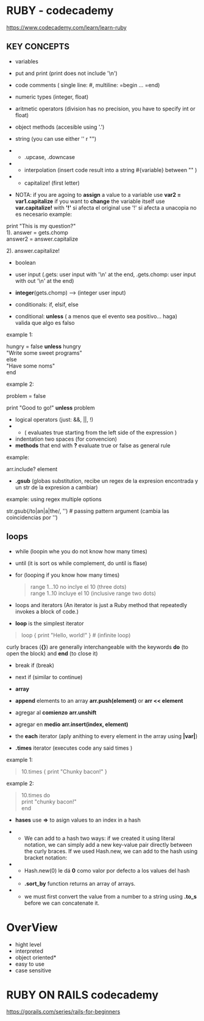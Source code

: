 # RUBY - codecademy

https://www.codecademy.com/learn/learn-ruby




## KEY CONCEPTS 

* variables
* put and print (print does not include '\n')
* code comments ( single line: #, multiline: =begin ... =end)
* numeric types (integer, float)
* aritmetic operators (division has no precision, you have to specify int or float)
* object methods (accesible using '.')
* string (you can use either '' r "")
*   *   .upcase, .downcase 
*   *   interpolation (insert code result into a string  #{variable} between "" )
*   *   capitalize! (first letter)  

* NOTA: if you are agoing to **assign** a value to a variable use **var2 = var1.capitalize**
        if you want to **change** the variable itself use **var.capitalize!** with 
        **'!'**
si afecta el original use '!' si afecta a unacopia no es necesario
example:  

print "This is my question?"  
1).     answer = gets.chomp  
        answer2 = answer.capitalize   

2).     answer.capitalize!  


* boolean
* user input (.gets: user input with '\n' at the end,
    .gets.chomp: user input with out '\n' at the end)  
* **integer**(gets.chomp) --> (integer user input)  

* conditionals: if, elsif, else
* conditional: **unless** ( a menos que el evento sea positivo... haga)  
    valida que algo es falso

example 1:

hungry = false
**unless** hungry  
  "Write some sweet programs"  
else  
  "Have some noms"  
end  

example 2:

problem = false  

print "Good to go!" **unless** problem


* logical operators (just: &&, ||, !)  
*   * ( evaluates true starting from the left side of the expression ) 
* indentation two spaces (for convencion)
* **methods** that end with **?** evaluate true or false as general rule  

example:  

arr.include? element 

* **.gsub** (globas substitution, recibe un regex de la expresion encontrada y un str de la expresion a cambiar) 

example: using regex multiple options  

str.gsub(/to|an|a|the/, '')   # passing pattern argument (cambia las coincidencias por '')


## loops  

* while (loopin whe you do not know how many times)
* until (it is sort os while complement, do until is flase)
* for (looping if you know how many times)  
  > range 1...10 no inclye el 10 (three dots)  
  > range 1..10 incluye el 10 (inclusive range two dots)

* loops and iterators (An iterator is just a Ruby method that repeatedly
  invokes a block of code.)

* **loop** is the simplest iterator  
> loop { print "Hello, world!" }  # (infinite loop)

curly braces (**{}**) are generally interchangeable with the keywords **do** (to open the block) and **end** (to close it)

* break if (break)
* next if (similar to continue)  

* **array**  
* **append** elements to an array **arr.push(element)** or **arr << element**  
* agregar al **comienzo** **arr.unshift**  
* agregar en **medio**  **arr.insert(index, element)**  
* the **each** iterator (aply anithing to every element in the array
  using **|var|**)  

* **.times** iterator (executes code any said times )  
 
example 1:  

>10.times { print "Chunky bacon!" }  

example 2:

>10.times do  
  print "chunky bacon!"  
end  


* **hases** use **=>** to asign values to an index in a hash  
* * We can add to a hash two ways: if we created it using literal notation, we can simply add a new key-value pair directly between the curly braces. If we used Hash.new, we can add to the hash using bracket notation:  

* * Hash.new(0) le dá **0** como valor por defecto a los values del hash  
* * **.sort_by** function returns an array of arrays.
* * we must first convert the value from a number to a string using **.to_s** before we can concatenate it.

# OverView  

* hight level
* interpreted
* object oriented*
* easy to use
* case sensitive








# RUBY ON RAILS codecademy

https://gorails.com/series/rails-for-beginners
